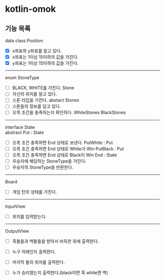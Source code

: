 # kotlin-omok

## 기능 목록

data class Position
- [X] x좌표와 y좌표를 알고 있다.
- [X] x좌표는 1이상 15이하의 값을 가진다.
- [X] y좌표는 1이상 15이하의 값을 가진다.
---
enum StoneType
- [ ] BLACK, WHITE를 가진다.
Stone
- [ ] 자신의 위치를 알고 있다.
- [ ] 스톤 타입을 가진다.
abstact Stones 
- [ ] 스톤들의 정보를 담고 있다.
- [ ] 오목 조건을 충족하는지 확인하다.
WhiteStones
BlackStones
---
interface State   
abstract Put : State  
- [ ] 오목 조건 충족하면 End 상태로 보낸다.
PutWhite : Put
- [ ] 오목 조건 충족하면 End 상태로 White가 Win
PutBlack : Put
- [ ] 오목 조건 충족하면 End 상태로 Black이 Win
End : State
- [ ] 우승자에 해당하는 StoneType을 가진다.
- [ ] 우승자의 StoneType을 반환한다.
---
Board
- [ ] 게임 턴의 상태를 가진다.
---
InputView
- [ ] 위치를 입력받는다.
---
OutputView
- [ ] 흑돌들과 백돌들을 받아서 바둑판 위에 출력한다.
- [ ] 누구 차례인지 출력한다.
- [ ] 마지막 돌의 위치를 출력한다.
- [ ] 누가 승리했는지 출력한다.(black이면 흑 white면 백)


